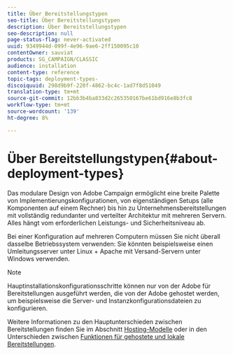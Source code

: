 ```yaml
---
title: Über Bereitstellungstypen
seo-title: Über Bereitstellungstypen
description: Über Bereitstellungstypen
seo-description: null
page-status-flag: never-activated
uuid: 9349944d-099f-4e96-9ae6-2ff150095c10
contentOwner: sauviat
products: SG_CAMPAIGN/CLASSIC
audience: installation
content-type: reference
topic-tags: deployment-types-
discoiquuid: 298d9b9f-220f-4862-bc4c-1ad7f8d51049
translation-type: tm+mt
source-git-commit: 12bb3b4ba833d2c265350167be61bd916e8b3fc8
workflow-type: tm+mt
source-wordcount: '139'
ht-degree: 8%

---
```



# Über Bereitstellungstypen{#about-deployment-types}

Das modulare Design von Adobe Campaign ermöglicht eine breite Palette von Implementierungskonfigurationen, von eigenständigen Setups (alle Komponenten auf einem Rechner) bis hin zu Unternehmensbereitstellungen mit vollständig redundanter und verteilter Architektur mit mehreren Servern. Alles hängt vom erforderlichen Leistungs- und Sicherheitsniveau ab.

Bei einer Konfiguration auf mehreren Computern müssen Sie nicht überall dasselbe Betriebssystem verwenden: Sie könnten beispielsweise einen Umleitungsserver unter Linux + Apache mit Versand-Servern unter Windows verwenden.

>[!NOTE]
>
>Hauptinstallationskonfigurationsschritte können nur von der Adobe für Bereitstellungen ausgeführt werden, die von der Adobe gehostet werden, um beispielsweise die Server- und Instanzkonfigurationsdateien zu konfigurieren.
>
>Weitere Informationen zu den Hauptunterschieden zwischen Bereitstellungen finden Sie im Abschnitt [Hosting-Modelle](../../installation/using/hosting-models.md) oder in den Unterschieden zwischen [Funktionen für gehostete und lokale Bereitstellungen](../../installation/using/capability-matrix.md).

